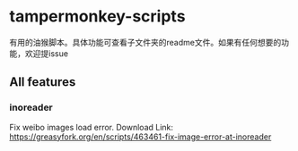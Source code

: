 # tampermonkey-scripts

有用的油猴脚本。具体功能可查看子文件夹的readme文件。如果有任何想要的功能，欢迎提issue

## All features

### inoreader

Fix weibo images load error. Download Link: https://greasyfork.org/en/scripts/463461-fix-image-error-at-inoreader